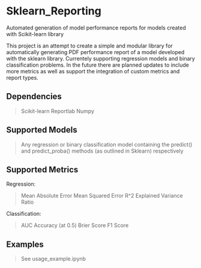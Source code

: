 # Sklearn_Reporting
Automated generation of model performance reports for models created with Scikit-learn library

This project is an attempt to create a simple and modular library for automatically generating PDF performance report of a model developed with the sklearn library. Currentely supporting regression models and binary classification problems. In the future there are planned updates to include more metrics as well as support the integration of custom metrics and report types. 

## Dependencies
> Scikit-learn
> Reportlab
> Numpy

## Supported Models
> Any regression or binary classification model containing the predict() and predict_proba() methods (as outlined in Sklearn) respectively

## Supported Metrics
Regression:
> Mean Absolute Error
> Mean Squared Error
> R^2
> Explained Variance Ratio

Classification: 
> AUC
> Accuracy (at 0.5)
> Brier Score
> F1 Score

## Examples
> See usage_example.ipynb


